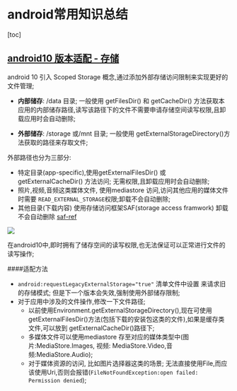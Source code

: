 # android常用知识总结

[toc]

## [android10 版本适配 - 存储](https://mp.weixin.qq.com/s?__biz=MzAxMTI4MTkwNQ==&mid=2650830137&idx=1&sn=11cefd20ed81bd3d05571a4fa9083415&chksm=80b7a1a7b7c028b16152bbb5ce029d1e41a5e2fe12fb2ca85e10c0854e3dd1fc0d7c869b27f0&scene=126&sessionid=1588902112&key=460806c790ad44b49fc6d1ceb0beaf13d7158ddb70260d134b8edb8ab13795e21ab663da16b7186511235f4737a9d37bbd79e566178b70456697ca0b64a2e1a452c733a39cb2311211a53a7489098833&ascene=1&uin=MjIwMDU4NjQ0MQ%3D%3D&devicetype=Windows+7&version=62080079&lang=zh_CN&exportkey=Aet%2FbXDhnuBHsmGGUUPVtNc%3D&pass_ticket=rwZq0uP9aluqO85V9FsqMpSxx7Ggp9kWw6EukYv3hitALPQsQdMhBypVa2HYPkqB)

android 10 引入 Scoped Storage 概念,通过添加外部存储访问限制来实现更好的文件管理;

- **内部储存**: /data 目录; 一般使用 getFilesDir() 和 getCacheDir() 方法获取本应用的内部储存路径,读写该路径下的文件不需要申请存储空间读写权限,且卸载应用时会自动删除;

- **外部储存**: /storage 或/mnt 目录; 一般使用 getExternalStorageDirectory()方法获取的路径来存取文件; 

外部路径也分为三部分:

- 特定目录(app-specific),使用getExternalFilesDir() 或 getExternalCacheDir() 方法访问; 无需权限,且卸载应用时会自动删除;
- 照片,视频,音频这类媒体文件, 使用mediastore 访问,访问其他应用的媒体文件时需要 `READ_EXTERNAL_STORAGE`权限;卸载不会自动删除;
- 其他目录(下载内容) 使用存储访问框架SAF(storage access framwork) 卸载不会自动删除 [saf-ref](https://developer.android.google.cn/guide/topics/providers/document-provider?hl=zh_cn)


![](https://mmbiz.qpic.cn/mmbiz_png/MOu2ZNAwZwMp5uEteoGjY4cM1u8fjt2iaHpYojP1vo0Twev1OHWK3OJvFRuhIGOTbPZ7SibYzA3eILicwsUA244Fw/640?wx_fmt=png)

在android10中,即时拥有了储存空间的读写权限,也无法保证可以正常进行文件的读写操作;

####适配方法

- `android:requestLegacyExternalStorage="true"` 清单文件中设置 来请求旧的存储模式; 但是下一个版本会失效,强制使用外部储存限制; 
- 对于应用中涉及的文件操作,修改一下文件路径;
	- 以前使用Environment.getExternalStorageDirectory(),现在可使用getExternalFilesDir()方法(包括下载的安装包这类的文件),如果是缓存类文件,可以放到 getExternalCacheDir()路径下;
	- 多媒体文件可以使用mediastore 存至对应的媒体类型中(图片:MediaStore.Images, 视频: MediaStore.Video,音频:MediaStore.Audio);
	- 对于媒体资源的访问, 比如图片选择器这类的场景; 无法直接使用File,而应该使用Uri,否则会报错(`FileNotFoundException:open failed: Permission denied`);
